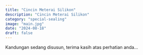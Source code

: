 ```yaml
---
title: "Cincin Meterai Silikon"
description: "Cincin Meterai Silikon"
category: "special-sealing"
image: "main.jpg"
date: "2024-08-18"
draft: false
---
```


Kandungan sedang disusun, terima kasih atas perhatian anda...
